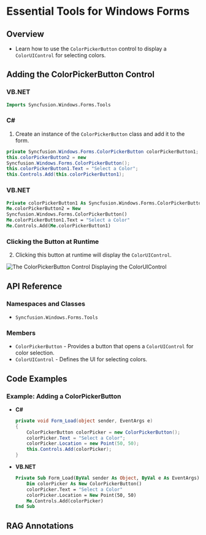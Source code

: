 <!--
source: image
domain: syncfusion-sdk
task: pdf-ocr-to-markdown
language: en (keep original; do not translate)
source_filename: page_523.jpeg
document_name: tools
page_number: 523
page_id: tools#page_523
product: Syncfusion Winforms
version: 11.4.0.26
timestamp: 2025-08-09T10:18:39Z
fidelity: lossless
-->

# Essential Tools for Windows Forms

## Overview

- Learn how to use the `ColorPickerButton` control to display a `ColorUIControl` for selecting colors.

## Adding the ColorPickerButton Control

### VB.NET

```vb
Imports Syncfusion.Windows.Forms.Tools
```

### C#

1. Create an instance of the `ColorPickerButton` class and add it to the form.

```csharp
private Syncfusion.Windows.Forms.ColorPickerButton colorPickerButton1;
this.colorPickerButton2 = new
Syncfusion.Windows.Forms.ColorPickerButton();
this.colorPickerButton1.Text = "Select a Color";
this.Controls.Add(this.colorPickerButton1);
```

### VB.NET

```vb
Private colorPickerButton1 As Syncfusion.Windows.Forms.ColorPickerButton
Me.colorPickerButton2 = New
Syncfusion.Windows.Forms.ColorPickerButton()
Me.colorPickerButton1.Text = "Select a Color"
Me.Controls.Add(Me.colorPickerButton1)
```

### Clicking the Button at Runtime

2. Clicking this button at runtime will display the `ColorUIControl`.

![The ColorPickerButton Control Displaying the ColorUIControl](image.png)

## API Reference

### Namespaces and Classes
- `Syncfusion.Windows.Forms.Tools`

### Members
- `ColorPickerButton` - Provides a button that opens a `ColorUIControl` for color selection.
- `ColorUIControl` - Defines the UI for selecting colors.

## Code Examples

### Example: Adding a ColorPickerButton

- **C#**
  ```csharp
  private void Form_Load(object sender, EventArgs e)
  {
      ColorPickerButton colorPicker = new ColorPickerButton();
      colorPicker.Text = "Select a Color";
      colorPicker.Location = new Point(50, 50);
      this.Controls.Add(colorPicker);
  }
  ```

- **VB.NET**
  ```vb
  Private Sub Form_Load(ByVal sender As Object, ByVal e As EventArgs)
      Dim colorPicker As New ColorPickerButton()
      colorPicker.Text = "Select a Color"
      colorPicker.Location = New Point(50, 50)
      Me.Controls.Add(colorPicker)
  End Sub
  ```

## RAG Annotations

<!-- tags: [Syncfusion, WinForms, ColorPickerButton, ColorUIControl] keywords: [Color selection, Windows Forms, Control, UI, VB.NET, C#] -->